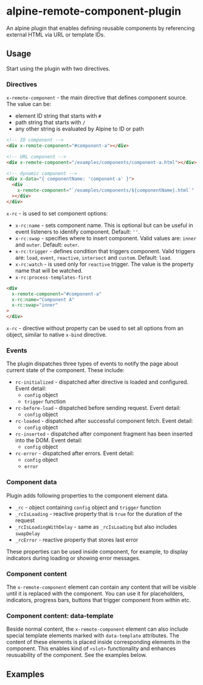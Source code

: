 # alpine-remote-component-plugin

An alpine plugin that enables defining reusable components by referencing external HTML via URL or template IDs.

## Usage

Start using the plugin with two directives.

### Directives

`x-remote-component` - the main directive that defines component source. The value can be:

- element ID string that starts with `#`
- path string that starts with `/`
- any other string is evaluated by Alpine to ID or path

```html
<!-- ID component -->
<div x-remote-component="#component-a"></div>

<!-- URL component -->
<div x-remote-component="/examples/components/component-a.html"></div>

<!-- dynamic component -->
<div x-data="{ componentName: 'component-a' }">
  <div
    x-remote-component="`/examples/components/${componentName}.html`"
  ></div>
</div>
```

`x-rc` - is used to set component options:

- `x-rc:name` - sets component name. This is optional but can be useful in event listeners to identify component. Default: `''`.
- `x-rc:swap` - specifies where to insert component. Valid values are: `inner` and `outer`. Default: `outer`.
- `x-rc:trigger` - defines condition that triggers component. Valid triggers are: `load`, `event`, `reactive`, `intersect` and `custom`. Default: `load`.
- `x-rc:watch` - is used only for `reactive` trigger. The value is the property name that will be watched.
- `x-rc:process-templates-first`

```html
<div 
  x-remote-component="#component-a"
  x-rc:name="Component A"
  x-rc:swap="inner"
>
</div>
```

`x-rc` - directive without property can be used to set all options from an object, similar to native `x-bind` directive.

### Events

The plugin dispatches three types of events to notify the page about current state of the component. These include:

- `rc-initialized` - dispatched after directive is loaded and configured. Event detail:
    - `config` object
    - `trigger` function
- `rc-before-load` - dispatched before sending request. Event detail:
    - `config` object
- `rc-loaded` - dispatched after successful component fetch. Event detail:
    - `config` object
- `rc-inserted` - dispatched after component fragment has been inserted into the DOM. Event detail:
    - `config` object
- `rc-error` - dispatched after errors. Event detail:
    - `config` object
    - `error`

### Component data

Plugin adds following properties to the component element data.

- `_rc` - object containing `config` object and `trigger` function
- `_rcIsLoading` - reactive property that is `true` for the duration of the request
- `_rcIsLoadingWithDelay` - same as `_rcIsLoading` but also includes `swapDelay`
- `_rcError` - reactive property that stores last error

These properties can be used inside component, for example, to display indicators during loading or showing error messages.

### Component content

The `x-remote-component` element can contain any content that will be visible until it is replaced with the component. You can use it for placeholders, indicators, progress bars, buttons that trigger component from within etc.

### Component content: data-template

Beside normal content, the `x-remote-component` element can also include special template elements marked with `data-template` attributes. The content of these elements is placed inside corresponding elements in the component. This enables kind of `<slot>` functionality and enhances reusuability of the component. See the examples below.

## Examples
